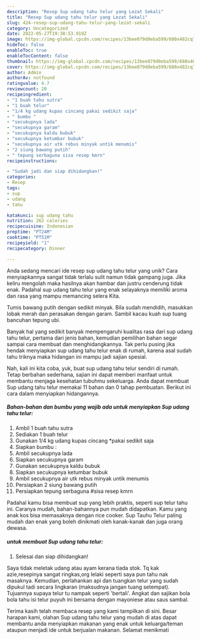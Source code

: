 ```yaml
---
description: "Resep Sup udang tahu telur yang Lezat Sekali"
title: "Resep Sup udang tahu telur yang Lezat Sekali"
slug: 424-resep-sup-udang-tahu-telur-yang-lezat-sekali
category: Uncategorized
date: 2022-05-27T19:38:53.919Z
image: https://img-global.cpcdn.com/recipes/13bee079d0eba599/680x482cq70/sup-udang-tahu-telur-foto-resep-utama.jpg
hideToc: false
enableToc: true
enableTocContent: false
thumbnail: https://img-global.cpcdn.com/recipes/13bee079d0eba599/680x482cq70/sup-udang-tahu-telur-foto-resep-utama.jpg
cover: https://img-global.cpcdn.com/recipes/13bee079d0eba599/680x482cq70/sup-udang-tahu-telur-foto-resep-utama.jpg
author: Admin
authorAv: notfound
ratingvalue: 4.7
reviewcount: 20
recipeingredient:
- "1 buah tahu sutra"
- "1 buah telur"
- "1/4 kg udang kupas cincang pakai sedikit saja"
- " bumbu "
- "secukupnya lada"
- "secukupnya garam"
- "secukupnya kaldu bubuk"
- "secukupnya ketumbar bubuk"
- "secukupnya air utk rebus minyak untik menumis"
- "2 siung bawang putih"
- " tepung serbaguna sisa resep kmrn"
recipeinstructions:

- "Sudah jadi dan siap dihidangkan!"
categories:
- Resep
tags:
- sup
- udang
- tahu

katakunci: sup udang tahu 
nutrition: 262 calories
recipecuisine: Indonesian
preptime: "PT24M"
cooktime: "PT51M"
recipeyield: "1"
recipecategory: Dinner

---
```





Anda sedang mencari ide resep sup udang tahu telur yang unik? Cara menyiapkannya sangat tidak terlalu sulit namun tidak gampang juga. Jika keliru mengolah maka hasilnya akan hambar dan justru cenderung tidak enak. Padahal sup udang tahu telur yang enak selayaknya memiliki aroma dan rasa yang mampu memancing selera Kita.





Tumis bawang putih dengan sedikit minyak. Bila sudah mendidih, masukkan lobak merah dan perasakan dengan garam. Sambil kacau kuah sup tuang bancuhan tepung ubi.

Banyak hal yang sedikit banyak mempengaruhi kualitas rasa dari sup udang tahu telur, pertama dari jenis bahan, kemudian pemilihan bahan segar sampai cara membuat dan menghidangkannya. Tak perlu pusing jika hendak menyiapkan sup udang tahu telur enak di rumah, karena asal sudah tahu triknya maka hidangan ini mampu jadi sajian spesial.






Nah, kali ini kita coba, yuk, buat sup udang tahu telur sendiri di rumah. Tetap berbahan sederhana, sajian ini dapat memberi manfaat untuk membantu menjaga kesehatan tubuhmu sekeluarga. Anda dapat membuat Sup udang tahu telur memakai 11 bahan dan 0 tahap pembuatan. Berikut ini cara dalam menyiapkan hidangannya.

<!--inarticleads1-->

##### Bahan-bahan dan bumbu yang wajib ada untuk menyiapkan Sup udang tahu telur:

1. Ambil 1 buah tahu sutra
1. Sediakan 1 buah telur
1. Gunakan 1/4 kg udang kupas cincang *pakai sedikit saja
1. Siapkan  bumbu :
1. Ambil secukupnya lada
1. Siapkan secukupnya garam
1. Gunakan secukupnya kaldu bubuk
1. Siapkan secukupnya ketumbar bubuk
1. Ambil secukupnya air utk rebus minyak untik menumis
1. Persiapkan 2 siung bawang putih
1. Persiapkan  tepung serbaguna #sisa resep kmrn


Padahal kamu bisa membuat sup yang lebih praktis, seperti sup telur tahu ini. Caranya mudah, bahan-bahannya pun mudah didapatkan. Kamu yang anak kos bisa memasaknya dengan rice cooker. Sup Tauhu Telur paling mudah dan enak yang boleh dinikmati oleh kanak-kanak dan juga orang dewasa. 

<!--inarticleads2-->

#####  untuk membuat Sup udang tahu telur:


1. Selesai dan siap dihidangkan!

Saya tidak meletak udang atau ayam kerana tiada stok. Tq kak azie,resepinya sangat ringkas,org lelaki seperti saya pun tahu nak masaknya. Kemudian, perlahankan api dan tuangkan telur yang sudah dipukul tadi secara lingkaran (maksudnya jangan tuang setempat). Tujuannya supaya telur tu nampak seperti &#39;bertali&#39;. Angkat dan sajikan bola bola tahu isi telur puyuh ini bersama dengan mayoniese atau saus sambal. 

Terima kasih telah membaca resep yang kami tampilkan di sini. Besar harapan kami, olahan Sup udang tahu telur yang mudah di atas dapat membantu anda menyiapkan makanan yang enak untuk keluarga/teman ataupun menjadi ide untuk berjualan makanan. Selamat menikmati
